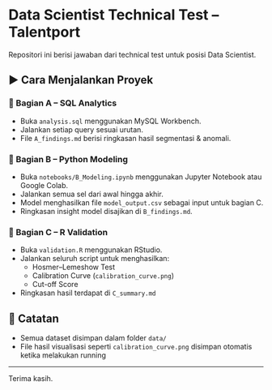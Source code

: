 # Data Scientist Technical Test – Talentport

Repositori ini berisi jawaban dari technical test untuk posisi Data Scientist.


## ▶️ Cara Menjalankan Proyek

### 🔹 Bagian A – SQL Analytics
- Buka `analysis.sql` menggunakan MySQL Workbench.
- Jalankan setiap query sesuai urutan.
- File `A_findings.md` berisi ringkasan hasil segmentasi & anomali.

### 🔹 Bagian B – Python Modeling
- Buka `notebooks/B_Modeling.ipynb` menggunakan Jupyter Notebook atau Google Colab.
- Jalankan semua sel dari awal hingga akhir.
- Model menghasilkan file `model_output.csv` sebagai input untuk bagian C.
- Ringkasan insight model disajikan di `B_findings.md`.

### 🔹 Bagian C – R Validation
- Buka `validation.R` menggunakan RStudio.
- Jalankan seluruh script untuk menghasilkan:
  - Hosmer–Lemeshow Test
  - Calibration Curve (`calibration_curve.png`)
  - Cut-off Score
- Ringkasan hasil terdapat di `C_summary.md`

## 📝 Catatan
- Semua dataset disimpan dalam folder `data/`
- File hasil visualisasi seperti `calibration_curve.png` disimpan otomatis ketika melakukan running

---

Terima kasih.
